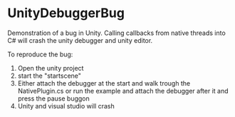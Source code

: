 # UnityDebuggerBug
Demonstration of a bug in Unity. Calling callbacks from native threads into C# will crash the unity debugger and unity editor.

To reproduce the bug:

1. Open the unity project
2. start the "startscene"
3. Either attach the debugger at the start and walk trough the NativePlugin.cs or run the example and attach the debugger after
it and press the pause buggon
4. Unity and visual studio will crash
